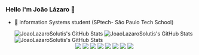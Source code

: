 ### Hello i'm João Lázaro 👋
- 🌱 information Systems student (SPtech- São Paulo Tech School)

  <img src="https://streak-stats.demolab.com?user=JoaoLazaroSolutis&theme=default&hide_border=true" alt="JoaoLazaroSolutis's GitHub Stats" />
  <img src="https://github-readme-stats.vercel.app/api/top-langs/?username=JoaoLazaroSolutis&theme=default&show_icons=true&hide_border=true&layout=compact" alt="JoaoLazaroSolutis's GitHub Stats" />
  <img src="https://github-readme-stats.vercel.app/api?username=JoaoLazaroSolutis&theme=default&show_icons=true&hide_border=true&count_private=true" alt="JoaoLazaroSolutis's GitHub Stats" />


   <div  align="center">
     <img src="https://icongr.am/devicon/css3-original.svg?size=50&color=60307e">
     <img src="https://icongr.am/devicon/html5-original.svg?size=50&color=60307e">
     <img src="https://icongr.am/devicon/javascript-plain.svg?size=50&color=60307e">
     <img src="https://icongr.am/devicon/java-original.svg?size=50&color=60307e">
     <img src="https://icongr.am/devicon/mysql-original.svg?size=50&color=60307e">
     <img src="https://icongr.am/devicon/git-original.svg?size=50&color=60307e">
     <img src="https://icongr.am/devicon/react-original.svg?size=50&color=60307e">
     <img src="https://img.icons8.com/?size=50&id=ZoxjA0jZDdFZ&format=png&color=000000">
 </div>


